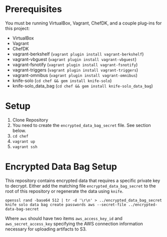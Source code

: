 # Prerequisites

You must be running VirtualBox, Vagrant, ChefDK, and a couple plug-ins for this project:

* VirtualBox
* Vagrant
* ChefDK
* vagrant-berkshelf (`vagrant plugin install vagrant-berkshelf`)
* vagrant-vbguest (`vagrant plugin install vagrant-vbguest`)
* vagrant-fsnotify (`vagrant plugin install vagrant-fsnotify`)
* vagrant-triggers (`vagrant plugin install vagrant-triggers`)
* vagrant-omnibus (`vagrant plugin install vagrant-omnibus`)
* knife-solo (`cd chef && gem install knife-solo`)
* knife-solo_data_bag (`cd chef && gem install knife-solo_data_bag`)

# Setup

1. Clone Repository
2. You need to create the `encrypted_data_bag_secret` file. See section below.
3. `cd chef`
4. `vagrant up`
5. `vagrant ssh`

# Encrypted Data Bag Setup

This repository contains encrypted data that requires a specific private
key to decrypt. Either add the matching file `encrypted_data_bag_secret` to the 
root of this repository or regenerate the data using `knife`.

```
openssl rand -base64 512 | tr -d '\r\n' > ../encrypted_data_bag_secret
knife solo data bag create passwords aws --secret-file ../encrypted-data-bag-secret
```

Where `aws` should have two items `aws_access_key_id` and `aws_secret_access_key`
specifying the AWS connection information necessary for uploading artifacts to S3.
